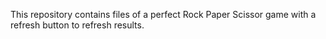 This repository contains files of a perfect Rock Paper Scissor game with a refresh button to refresh results.
